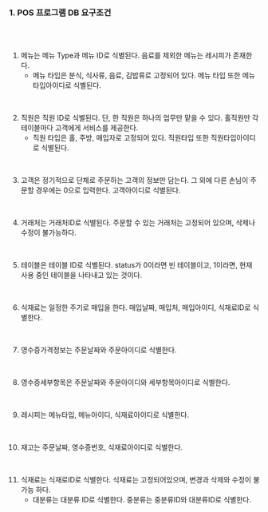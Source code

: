 ### 1. POS 프로그램 DB 요구조건
<br>
<br>

1. 메뉴는 메뉴 Type과 메뉴 ID로 식별된다. 음료를 제외한 메뉴는 레시피가 존재한다.
    - 메뉴 타입은 분식, 식사류, 음료, 김밥류로 고정되어 있다. 메뉴 타입 또한 메뉴타입아이디로 식별된다.

<br>

2. 직원은 직원 ID로 식별된다. 단, 한 직원은 하나의 업무만 맡을 수 있다. 홀직원만 각 테이블마다 고객에게 서비스를 제공한다.
    - 직원 타입은 홀, 주방, 매입자로 고정되어 있다. 직원타입 또한 직원타입아이디로 식별된다.

<br>

3.  고객은 정기적으로 단체로 주문하는 고객의 정보만 담는다. 그 외에 다른 손님이 주문할 경우에는 0으로 입력한다. 고객아이디로 식별된다.  

<br>

4. 거래처는 거래처ID로 식별된다. 주문할 수 있는 거래처는 고정되어 있으며, 삭제나 수정이 불가능하다. 

<br>

5. 테이블은 테이블 ID로 식별된다. status가 0이라면 빈 테이블이고, 1이라면, 현재 사용 중인 테이블을 나타내고 있는 것이다. 

<br>

6. 식재료는 일정한 주기로 매입을 한다. 매입날짜, 매입처, 매입아이디, 식재료ID로 식별한다. 

<br>

7. 영수증가격정보는 주문날짜와 주문아이디로 식별한다.

<br>

8. 영수증세부항목은 주문날짜와 주문아이디와 세부항목아이디로 식별한다.

<br>

9. 레시피는 메뉴타입, 메뉴아이디, 식재료아이디로 식별한다.

<br>

10. 재고는 주문날짜, 영수증번호, 식재료아이디로 식별한다.

<br>

11. 식재료는 식재로ID로 식별한다. 식재료는 고정되어있으며, 변경과 삭제와 수정이 불가능 하다. 
    - 대분류는 대분류 ID로 식별한다. 중분류는 중분류ID와 대분류ID로 식별한다. 

<br>
<br>
<br>
<br>
